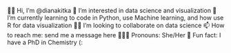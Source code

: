 👋🏻 Hi, I’m @dianakitka
👀 I’m interested in data science and visualization
🌱 I’m currently learning to code in Python, use Machine learning, and how use R for data visualization
⛓️‍💥 I’m looking to collaborate on data science 
📫 How to reach me: send me a message here 
🧚🏼‍♀️ Pronouns: She/Her
💫 Fun fact: I have a PhD in Chemistry (: 

<!---
dianakitka/dianakitka is a ✨ special ✨ repository because its `README.md` (this file) appears on your GitHub profile.
You can click the Preview link to take a look at your changes.
--->
